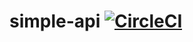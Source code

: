 # simple-api [![CircleCI](https://circleci.com/gh/piufop/simple-api/tree/master.svg?style=svg)](https://circleci.com/gh/piufop/simple-api/tree/master)